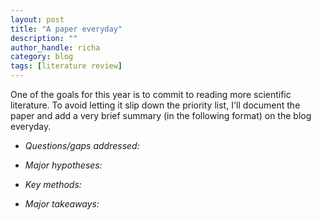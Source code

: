 ```yaml
---
layout: post
title: "A paper everyday"
description: ""
author_handle: richa
category: blog
tags: [literature review]
---
```

One of the goals for this year is to commit to reading more scientific literature. To avoid letting it slip down the priority list, I'll document the paper and add a very brief summary (in the following format) on the blog everyday. 

- *Questions/gaps addressed:*

- *Major hypotheses:*

- *Key methods:*

- *Major takeaways:*


